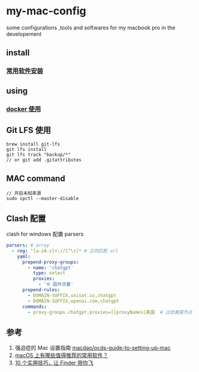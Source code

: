 # my-mac-config
some configurations ,tools and softwares for  my macbook pro  in the developement

## install
### [常用软件安装](install_note.md)

## using
### [docker 使用](docker.md)

## Git LFS 使用
```
brew install git-lfs
git lfs install
git lfs track "backup/*"
// or git add .gitattributes
```

## MAC command

```
// 开启未知来源
sudo spctl --master-disable
```

## Clash 配置

clash for windows 配置 parsers
```yaml
parsers: # array
  - reg: ^[a-zA-z]+://[^\s]* # 正则匹配 url 
    yaml:
      prepend-proxy-groups:
        - name: 'chatgpt'
          type: select
          proxies:
            - '🌐 国外流量'
      prepend-rules:
        - DOMAIN-SUFFIX,unisat.io,chatgpt
        - DOMAIN-SUFFIX,openai.com,chatgpt
      commands:
        - proxy-groups.chatgpt.proxies=[]proxyNames|美国  # 过滤美国节点
```




## 参考
1. 强迫症的 Mac 设置指南 [macdao/ocds-guide-to-setting-up-mac](https://github.com/macdao/ocds-guide-to-setting-up-mac)
2. [macOS 上有哪些值得推荐的常用软件？](https://www.zhihu.com/question/19550256)
3. [10 个实用技巧，让 Finder 带你飞](https://sspai.com/post/27403)
